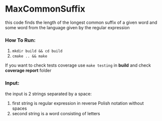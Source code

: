 # MaxCommonSuffix

this code finds the length of the longest common suffix of a given word and some word from the language given by the regular expression

### How To Run:
1. ```mkdir build && cd build```
2. ```cmake .. && make```

If you want to check tests coverage use ```make testing``` in **build** and check **coverage report** folder

### Input:
the input is 2 strings separated by a space:
1. first string is regular expression in reverse Polish notation without spaces
2. second string is a word consisting of letters
